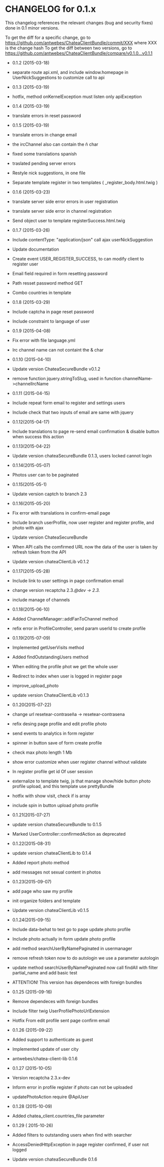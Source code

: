 CHANGELOG for 0.1.x
===================

This changelog references the relevant changes (bug and security fixes) done
in 0.1 minor versions.

To get the diff for a specific change, go to https://github.com/antwebes/ChateaClientBundle/commit/XXX where XXX is the change hash
To get the diff between two versions, go to https://github.com/antwebes/ChateaClientBundle/compare/v0.1.0...v0.1.1

* 0.1.2 (2015-03-18)

 * separate route api.xml, and include window.homepage in UserNickSuggestions to customize call to api

* 0.1.3 (2015-03-19)
 * hotfix, method onKernelException must listen only apiException

* 0.1.4 (2015-03-19)
 * translate errors in reset password
 
* 0.1.5 (2015-03-19)
 * translate errors in change email
 * the ircChannel also can contain the ñ char
 * fixed some translations spanish
 * traslated pending server errors
 * Restyle nick suggestions, in one file
 * Separate template register in two templates ( _register_body.html.twig )
 
* 0.1.6 (2015-03-23)
 * translate server side error errors in user registration
 * translate server side error in channel registration
 * Send object user to template registerSuccess.html.twig

* 0.1.7 (2015-03-26)
 * Include contentType: "application/json" call ajax userNickSuggestion
 * Update documentation
 * Create event USER_REGISTER_SUCCESS, to can modify client to register user
 * Email field required in form resetting password
 * Path resset password method GET
 * Combo countries in template

* 0.1.8 (2015-03-29)
 * Include captcha in page reset password
 * Include constraint to language of user

* 0.1.9 (2015-04-08)
 * Fix error with file language.yml
 * Irc channel name can not containt the & char

* 0.1.10 (2015-04-10)
 * Update version ChateaSecureBundle v0.1.2
 * remove function jquery.stringToSlug, used in function channelName->channelIrcName

* 0.1.11 (2015-04-15)
 * Include repeat form email to register and settings users
 * Include check that two inputs of email are same with jquery

* 0.1.12(2015-04-17)
 * Include translations to page re-send email confirmation & disable button when success this action

* 0.1.13(2015-04-22)
 * Update version chateaSecureBundle 0.1.3, users locked cannot login

* 0.1.14(2015-05-07)
 * Photos user can to be paginated
 
* 0.1.15(2015-05-1)
 * Update version captch to branch 2.3
 
* 0.1.16(2015-05-20)
 * Fix error with translations in confirm-email page
 * Include branch userProfile, now user register and register profile, and photo with ajax
 * Update version ChateaSecureBundle
 * When API calls the comfirmed URL now the data of the user is taken by refresh token from the API
 * Update version chateaClientLib v0.1.2
 
* 0.1.17(2015-05-28)
 * Include link to user settings in page confirmation email
 * change version recaptcha 2.3.*@dev -> 2.3.*
 * include manage of channels
 
* 0.1.18(2015-06-10)
 * Added ChannelManager::addFanToChannel method
 * refix error in ProfileController, send param userId to create profile

* 0.1.19(2015-07-09)
 * Implemented getUserVisits method
 * Added findOutstandingUsers method
 * When editing the profile phot we get the whole user
 * Redirect to index when user is logged in register page
 * improve_upload_photo
 * update version ChateaClientLib v0.1.3
 
* 0.1.20(2015-07-22)
 * change url resetear-contraseña -> resetear-contrasena
 * refix desing page profile and edit profile photo
 * send events to analytics in form register
 * spinner in button save of form create profile
 * check max photo length 1 Mb
 * show error customize when user register channel without validate
 * In register profile get id Of user session
 * externalize to template twig, js that manage show/hide button photo profile upload, and this template use prettyBundle
 * hotfix with show visit, check if is array
 * include spin in button upload photo profile
 
* 0.1.21(2015-07-27)
 * update version chateaSecureBundle to 0.1.5 
 * Marked UserController::confirmedAction as deprecated
  
* 0.1.22(2015-08-31)
 * update version chateaClientLib to 0.1.4 
 * Added report photo method
 * add messages not sexual content in photos
 
* 0.1.23(2015-09-07)
 * add page who saw my profile
 * init organize folders and template 
 * Update version chateaClientLib v0.1.5
 
* 0.1.24(2015-09-15)
 * Include data-behat to test go to page update photo profile
 * Include photo actually in form update photo profile
 * add method searchUserByNamePaginated in usermanager
 * remove refresh token now to do autologin we use a parameter autologin
 * update method searchUserByNamePaginated now call findAll with filter partial_name and add basic test
 * ATTENTION! This version has dependeces with foreign bundles
 
* 0.1.25 (2015-09-16)
 * Remove dependeces with foreign bundles
 * Include filter twig UserProfilePhotoUrlExtension
 * Hotfix From edit profile sent page confirm email
 
* 0.1.26 (2015-09-22)
 * Added support to authenticate as guest 
 * Implemented update of user city 
 * antwebes/chatea-client-lib 0.1.6
 
* 0.1.27 (2015-10-05)
 * Version recaptcha 2.3.x-dev
 * Inform error in profile register if photo can not be uploaded
 * updatePhotoAction require @ApiUser
 
* 0.1.28 (2015-10-09)
 * Added chatea_client.countries_file parameter
 
* 0.1.29 ( 2015-10-26)
 * Added filters to outstanding users when find with searcher
 * AccessDeniedHttpException in page register confirmed, if user not logged
 * Update version chateaSecureBundle 0.1.6